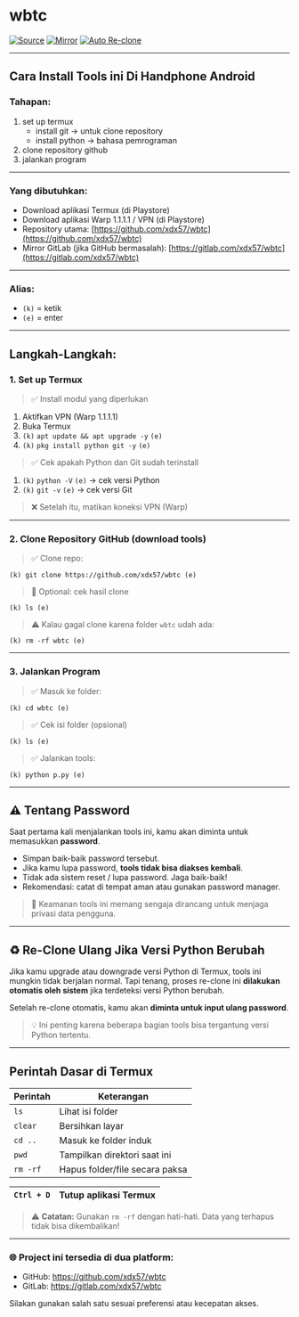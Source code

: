 # wbtc

[![Source](https://img.shields.io/badge/Source-GitHub-black?logo=github)](https://github.com/xdx57/wbtc)
[![Mirror](https://img.shields.io/badge/Mirror-GitLab-orange?logo=gitlab)](https://gitlab.com/xdx57/wbtc)
[![Auto Re-clone](https://img.shields.io/badge/Reclone-Automatis-blue?logo=python)](#)

---

## Cara Install Tools ini Di Handphone Android

### Tahapan:

1. set up termux
   - install git → untuk clone repository
   - install python → bahasa pemrograman
2. clone repository github
3. jalankan program

---

### Yang dibutuhkan:

- Download aplikasi Termux (di Playstore)
- Download aplikasi Warp 1.1.1.1 / VPN (di Playstore)
- Repository utama: [https://github.com/xdx57/wbtc](https://github.com/xdx57/wbtc)
- Mirror GitLab (jika GitHub bermasalah): [https://gitlab.com/xdx57/wbtc](https://gitlab.com/xdx57/wbtc)

---

### Alias:

- `(k)` = ketik
- `(e)` = enter

---

## Langkah-Langkah:

### 1. Set up Termux

> ✅ Install modul yang diperlukan

1. Aktifkan VPN (Warp 1.1.1.1)
2. Buka Termux
3. `(k)` `apt update && apt upgrade -y` `(e)`
4. `(k)` `pkg install python git -y` `(e)`

> ✅ Cek apakah Python dan Git sudah terinstall

1. `(k)` `python -V` `(e)` → cek versi Python
2. `(k)` `git -v` `(e)` → cek versi Git

> ❌ Setelah itu, matikan koneksi VPN (Warp)

---

### 2. Clone Repository GitHub (download tools)

> ✅ Clone repo:

```
(k) git clone https://github.com/xdx57/wbtc (e)
```

> 📝 Optional: cek hasil clone

```
(k) ls (e)
```

> ⚠️ Kalau gagal clone karena folder `wbtc` udah ada:

```
(k) rm -rf wbtc (e)
```

---

### 3. Jalankan Program

> ✅ Masuk ke folder:

```
(k) cd wbtc (e)
```

> ✅ Cek isi folder (opsional)

```
(k) ls (e)
```

> ✅ Jalankan tools:

```
(k) python p.py (e)
```

---

## ⚠️ Tentang Password

Saat pertama kali menjalankan tools ini, kamu akan diminta untuk memasukkan **password**.

- Simpan baik-baik password tersebut.
- Jika kamu lupa password, **tools tidak bisa diakses kembali**.
- Tidak ada sistem reset / lupa password. Jaga baik-baik!
- Rekomendasi: catat di tempat aman atau gunakan password manager.

> 🔐 Keamanan tools ini memang sengaja dirancang untuk menjaga privasi data pengguna.

---

## ♻️ Re-Clone Ulang Jika Versi Python Berubah

Jika kamu upgrade atau downgrade versi Python di Termux, tools ini mungkin tidak berjalan normal. Tapi tenang, proses re-clone ini **dilakukan otomatis oleh sistem** jika terdeteksi versi Python berubah.

Setelah re-clone otomatis, kamu akan **diminta untuk input ulang password**.

> 💡 Ini penting karena beberapa bagian tools bisa tergantung versi Python tertentu.

---

## Perintah Dasar di Termux

| Perintah | Keterangan                     |
| -------- | ------------------------------ |
| `ls`     | Lihat isi folder               |
| `clear`  | Bersihkan layar                |
| `cd ..`  | Masuk ke folder induk          |
| `pwd`    | Tampilkan direktori saat ini   |
| `rm -rf` | Hapus folder/file secara paksa |

| `Ctrl + D`      | Tutup aplikasi Termux |
| --------------- | ------------ |

> ⚠️ **Catatan:** Gunakan `rm -rf` dengan hati-hati. Data yang terhapus tidak bisa dikembalikan!

---

### 🌐 Project ini tersedia di dua platform:

- GitHub: https://github.com/xdx57/wbtc  
- GitLab: https://gitlab.com/xdx57/wbtc

Silakan gunakan salah satu sesuai preferensi atau kecepatan akses.

